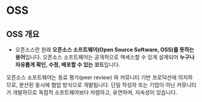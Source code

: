 # OSS

## OSS 개요

- 오픈소스란 원래 **오픈소스 소프트웨어(Open Source Software, OSS)를 뜻하는 용어**입니다.
오픈소스 소프트웨어는 공개적으로 액세스할 수 있게 설계되어 
**누구나 자유롭게 확인, 수정, 배포할 수 있는 코드**입니다.

오픈소스 소프트웨어는 동료 평가(peer review) 와 커뮤니티 기반 프로덕션에 의지하므로,
분산된 동시에 협업 방식으로 개발됩니다. 단일 작성자 또는 기업이 아닌 커뮤니티가 개발하므로 독점적 소프트웨어보다 저렴하고, 유연하며, 지속성이 있습니다.
